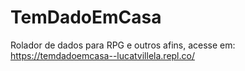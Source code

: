 # TemDadoEmCasa
Rolador de dados para RPG e outros afins, acesse em: https://temdadoemcasa--lucatvillela.repl.co/
